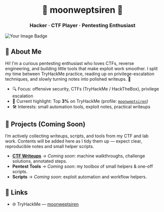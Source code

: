<h1 align="center">🩷 moonweptsiren 🩷</h1>
<h3 align="center">Hacker · CTF Player · Pentesting Enthusiast</h3>

<img src="https://tryhackme-badges.s3.amazonaws.com/moonweptsiren.png" alt="Your Image Badge" />

## 🌸 About Me
Hi! I'm a curious pentesting enthusiast who loves CTFs, reverse engineering, and building little tools that make exploit work smoother. I split my time between TryHackMe practice, reading up on privilege-escalation techniques, and slowly turning notes into polished writeups. 💖

- 🔍 Focus: offensive security, CTFs (TryHackMe / HackTheBox), privilege escalation  
- 🧠 Current highlight: Top **3%** on TryHackMe (profile: <a href="https://tryhackme.com/p/moonweptsiren">`moonweptsiren`</a>)  
- 🛠️ Interests: small automation tools, exploit notes, practical writeups    

## 🌸 Projects (Coming Soon)
I’m actively collecting writeups, scripts, and tools from my CTF and lab work. Contents will be added here as I tidy them up — expect clear, reproducible notes and small helper scripts.  

- **[CTF Writeups](https://github.com/moonweptsiren/writeups)** → _Coming soon_: machine walkthroughs, challenge solutions, annotated steps.  
- **Pentest Tools** → _Coming soon_: my toolbox of small helpers & one-off scripts.  
- **Scripts** → _Coming soon_: exploit automation and workflow helpers.  

## 🌺 Links
- 🌐 TryHackMe — [moonweptsiren](https://tryhackme.com/p/moonweptsiren)    


